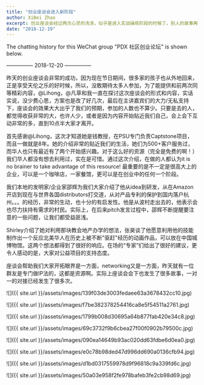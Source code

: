 ```yaml
---
title: "创业座谈会进入新阶段"
author: XiBei Zhao
excerpt: 创业座谈会经过两次心灵的洗涤，似乎是进入实战操练阶段的时候了。别人的故事再好也只能当作故事来听，要想学会游泳还是要跳进水池子里。昨天的创业座谈会的效果大大出乎了我们的预期，只要是去的人，都觉得收获非常的大，也许人少，或者是因为内容开始贴近我们自己，会上会下互动非常的多，直到10点半大家才离开"
date: "2018-12-19"
---
```

The chatting history for this WeChat group "PDX 社区创业论坛" is shown below.

—————  2018-12-20  —————

昨天的创业座谈会非常的成功，因为现在节日期间，很多家的孩子也从外地回来，正是享受天伦之乐的好时候，所以，没敢期待太多人参加，为了能提供和前两次同等精彩内容，@Lihong，@凡草和我一直在探讨这次座谈会的形式和内容，实话实说，没少费心思，方案也是改了好几次，最后在主讲嘉宾们的大力/无私支持下，座谈会的效果大大出乎了我们的预期，参加的人数也不算少。只要是去的人，都觉得收获非常的大，也许人少，或者是因为内容开始贴近我们自己，会上会下互动非常的多，直到10点半大家才离开。

首先感谢@Lihong，这次才知道她是钱教授，在PSU专门负责Captstone项目，而且一做就是8年。她的介绍非常的贴近我们的生活，她们为500+客户服务过，而华人也只有最近有了两个开始感兴趣。对于这么好的资源（完全是免费的啊！）我们华人都没有想去利用过，实在是可惜。通过这次介绍，在做的人都认为it is no brainer to take advantage of this resource! 最重要的是不一定是很高大上的企业，可以是一个咖啡店，一家餐馆，更可以是在创业中的任何一个阶段。

我们本地的发明家/企业家邵辉为我们大家介绍了他从idea到研发，从在Amazon开店到现在与世界各国distributors打交道，从对产品专利的保护到国内落户杭州。。。的经历，非常的生动，也十分的有启发性。他是从波村走出去的，他表示会也尽力扶持有需求的村民。实际上，在后来pitch发言过程中，邵辉不断提醒要注意的一些问题，让我们都受益匪浅。

Shirley介绍了她对利用那块教会地产办学的想法，张昊谈了他愿意利用他的技能制作出一个反应北美华人在历史上被不断"驱赶"经历的动画作品，可以放在中国城博物馆。这两个想法都得到了很好的响应。在场的“专家”们给出了很好的建议，更令人感动的是，大家对公益项目的支持态度。

座谈会帮助我们大家开拓眼界是一方面，networking又是一方面，昨天就有一位群友是专门做IP法的，这都是资源啊。实际上座谈会会下也发生了很多故事，一对一的对接已经发生了很多次。

![]({{ site.url }}/assets/images/139f03de3003fedaee63a3678432cc10.jpg)

![]({{ site.url }}/assets/images/f7be382378254416ca8e5f54511a2761.jpg)

![]({{ site.url }}/assets/images/1799b008d30695a64b877fab420e34c8.jpg)

![]({{ site.url }}/assets/images/69c3732f9b6cbea27f00f0902b79500c.jpg)

![]({{ site.url }}/assets/images/090ea14649b93ac020dd63fdbe6d0ea0.jpg)

![]({{ site.url }}/assets/images/e0c78b98ded47d996dd690a0136cfb94.jpg)

![]({{ site.url }}/assets/images/d1bd0317559978d9f96818c9a339fd6c.jpg)

![]({{ site.url }}/assets/images/50a03e958f2fe978bafeb3fe2cb98d69.jpg)
